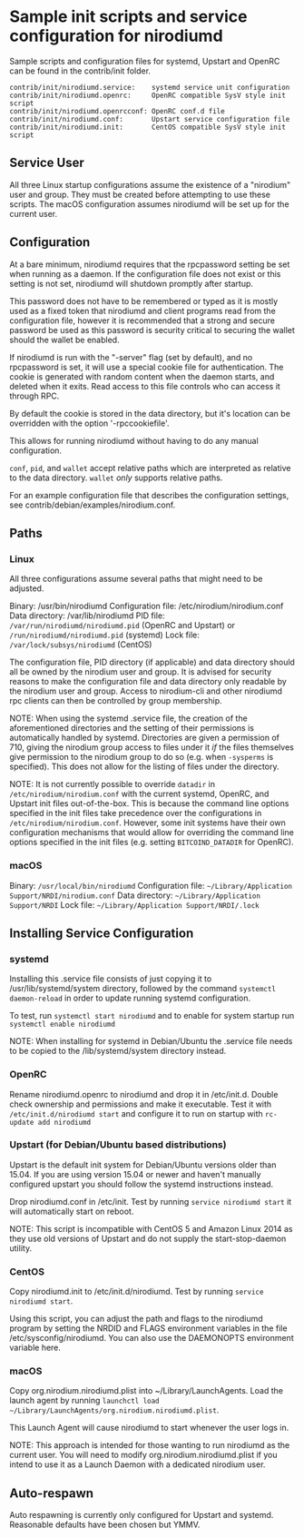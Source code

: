 Sample init scripts and service configuration for nirodiumd
==========================================================

Sample scripts and configuration files for systemd, Upstart and OpenRC
can be found in the contrib/init folder.

    contrib/init/nirodiumd.service:    systemd service unit configuration
    contrib/init/nirodiumd.openrc:     OpenRC compatible SysV style init script
    contrib/init/nirodiumd.openrcconf: OpenRC conf.d file
    contrib/init/nirodiumd.conf:       Upstart service configuration file
    contrib/init/nirodiumd.init:       CentOS compatible SysV style init script

Service User
---------------------------------

All three Linux startup configurations assume the existence of a "nirodium" user
and group.  They must be created before attempting to use these scripts.
The macOS configuration assumes nirodiumd will be set up for the current user.

Configuration
---------------------------------

At a bare minimum, nirodiumd requires that the rpcpassword setting be set
when running as a daemon.  If the configuration file does not exist or this
setting is not set, nirodiumd will shutdown promptly after startup.

This password does not have to be remembered or typed as it is mostly used
as a fixed token that nirodiumd and client programs read from the configuration
file, however it is recommended that a strong and secure password be used
as this password is security critical to securing the wallet should the
wallet be enabled.

If nirodiumd is run with the "-server" flag (set by default), and no rpcpassword is set,
it will use a special cookie file for authentication. The cookie is generated with random
content when the daemon starts, and deleted when it exits. Read access to this file
controls who can access it through RPC.

By default the cookie is stored in the data directory, but it's location can be overridden
with the option '-rpccookiefile'.

This allows for running nirodiumd without having to do any manual configuration.

`conf`, `pid`, and `wallet` accept relative paths which are interpreted as
relative to the data directory. `wallet` *only* supports relative paths.

For an example configuration file that describes the configuration settings,
see contrib/debian/examples/nirodium.conf.

Paths
---------------------------------

### Linux

All three configurations assume several paths that might need to be adjusted.

Binary:              /usr/bin/nirodiumd
Configuration file:  /etc/nirodium/nirodium.conf
Data directory:      /var/lib/nirodiumd
PID file:            `/var/run/nirodiumd/nirodiumd.pid` (OpenRC and Upstart) or `/run/nirodiumd/nirodiumd.pid` (systemd)
Lock file:           `/var/lock/subsys/nirodiumd` (CentOS)

The configuration file, PID directory (if applicable) and data directory
should all be owned by the nirodium user and group.  It is advised for security
reasons to make the configuration file and data directory only readable by the
nirodium user and group.  Access to nirodium-cli and other nirodiumd rpc clients
can then be controlled by group membership.

NOTE: When using the systemd .service file, the creation of the aforementioned
directories and the setting of their permissions is automatically handled by
systemd. Directories are given a permission of 710, giving the nirodium group
access to files under it _if_ the files themselves give permission to the
nirodium group to do so (e.g. when `-sysperms` is specified). This does not allow
for the listing of files under the directory.

NOTE: It is not currently possible to override `datadir` in
`/etc/nirodium/nirodium.conf` with the current systemd, OpenRC, and Upstart init
files out-of-the-box. This is because the command line options specified in the
init files take precedence over the configurations in
`/etc/nirodium/nirodium.conf`. However, some init systems have their own
configuration mechanisms that would allow for overriding the command line
options specified in the init files (e.g. setting `BITCOIND_DATADIR` for
OpenRC).

### macOS

Binary:              `/usr/local/bin/nirodiumd`
Configuration file:  `~/Library/Application Support/NRDI/nirodium.conf`
Data directory:      `~/Library/Application Support/NRDI`
Lock file:           `~/Library/Application Support/NRDI/.lock`

Installing Service Configuration
-----------------------------------

### systemd

Installing this .service file consists of just copying it to
/usr/lib/systemd/system directory, followed by the command
`systemctl daemon-reload` in order to update running systemd configuration.

To test, run `systemctl start nirodiumd` and to enable for system startup run
`systemctl enable nirodiumd`

NOTE: When installing for systemd in Debian/Ubuntu the .service file needs to be copied to the /lib/systemd/system directory instead.

### OpenRC

Rename nirodiumd.openrc to nirodiumd and drop it in /etc/init.d.  Double
check ownership and permissions and make it executable.  Test it with
`/etc/init.d/nirodiumd start` and configure it to run on startup with
`rc-update add nirodiumd`

### Upstart (for Debian/Ubuntu based distributions)

Upstart is the default init system for Debian/Ubuntu versions older than 15.04. If you are using version 15.04 or newer and haven't manually configured upstart you should follow the systemd instructions instead.

Drop nirodiumd.conf in /etc/init.  Test by running `service nirodiumd start`
it will automatically start on reboot.

NOTE: This script is incompatible with CentOS 5 and Amazon Linux 2014 as they
use old versions of Upstart and do not supply the start-stop-daemon utility.

### CentOS

Copy nirodiumd.init to /etc/init.d/nirodiumd. Test by running `service nirodiumd start`.

Using this script, you can adjust the path and flags to the nirodiumd program by
setting the NRDID and FLAGS environment variables in the file
/etc/sysconfig/nirodiumd. You can also use the DAEMONOPTS environment variable here.

### macOS

Copy org.nirodium.nirodiumd.plist into ~/Library/LaunchAgents. Load the launch agent by
running `launchctl load ~/Library/LaunchAgents/org.nirodium.nirodiumd.plist`.

This Launch Agent will cause nirodiumd to start whenever the user logs in.

NOTE: This approach is intended for those wanting to run nirodiumd as the current user.
You will need to modify org.nirodium.nirodiumd.plist if you intend to use it as a
Launch Daemon with a dedicated nirodium user.

Auto-respawn
-----------------------------------

Auto respawning is currently only configured for Upstart and systemd.
Reasonable defaults have been chosen but YMMV.

